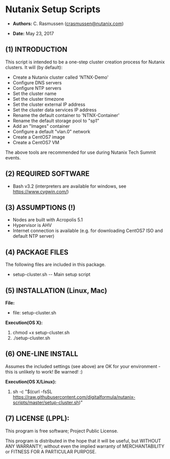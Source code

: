 # Nutanix Setup Scripts

- **Authors:**      C. Rasmussen (crasmussen@nutanix.com)

- **Date:**         May 23, 2017

(1) INTRODUCTION
----------------

This script is intended to be a one-step cluster creation process for Nutanix clusters.  It will (by default):

- Create a Nutanix cluster called 'NTNX-Demo'
- Configure DNS servers
- Configure NTP servers
- Set the cluster name
- Set the cluster timezone
- Set the cluster external IP address
- Set the cluster data services IP address
- Rename the default container to 'NTNX-Container'
- Rename the default storage pool to "sp1"
- Add an "Images" container
- Configure a default "vlan.0" network
- Create a CentOS7 image
- Create a CentOS7 VM

The above tools are recommended for use during Nutanix Tech Summit events.

(2) REQUIRED SOFTWARE
---------------------
- Bash v3.2 (interpreters are available for windows, see https://www.cygwin.com/)

(3) ASSUMPTIONS (!)
-------------------
- Nodes are built with Acropolis 5.1
- Hypervisor is AHV
- Internet connection is available (e.g. for downloading CentOS7 ISO and default NTP server)

(4) PACKAGE FILES
------------------
The following files are included in this package.

- setup-cluster.sh             -- Main setup script

(5) INSTALLATION (Linux, Mac)
-----------------------------
**File:**
- file: setup-cluster.sh 

**Execution(OS X):**
1. chmod +x setup-cluster.sh
2. ./setup-cluster.sh

(6) ONE-LINE INSTALL
--------------------

Assumes the included settings (see above) are OK for your environment - this is unlikely to work!  Be warned!  :)

**Execution(OS X/Linux):**
1.  sh -c "$(curl -fsSL https://raw.githubusercontent.com/digitalformula/nutanix-scripts/master/setup-cluster.sh)"

(7) LICENSE (LPPL):
-------------------
This program is free software; Project Public License.

This program is distributed in the hope that it will be useful, but WITHOUT ANY WARRANTY; without even the implied warranty of MERCHANTABILITY or FITNESS FOR A PARTICULAR PURPOSE.
